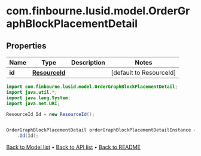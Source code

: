 # com.finbourne.lusid.model.OrderGraphBlockPlacementDetail

## Properties

Name | Type | Description | Notes
------------ | ------------- | ------------- | -------------
**id** | [**ResourceId**](ResourceId.md) |  | [default to ResourceId]

```java
import com.finbourne.lusid.model.OrderGraphBlockPlacementDetail;
import java.util.*;
import java.lang.System;
import java.net.URI;

ResourceId Id = new ResourceId();


OrderGraphBlockPlacementDetail orderGraphBlockPlacementDetailInstance = new OrderGraphBlockPlacementDetail()
    .Id(Id);
```


[Back to Model list](../README.md#documentation-for-models) &#8226; [Back to API list](../README.md#documentation-for-api-endpoints) &#8226; [Back to README](../README.md)
